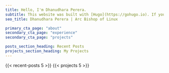 ```yaml
---
title: Hello, I'm Dhanudhara Perera.
subtitle: This website was built with [Hugo](https://gohugo.io). If you would like to use this theme to build a site with Hugo, you can find it [here](https://themes.gohugo.io/themes/hugo-liftoff/)
seo_title: Dhanudhara Perera | Arc Bishop of Linux

primary_cta_page: "about"
secondary_cta_page: "experience"
secondary_cta_page: "projects"

posts_section_heading: Recent Posts
projects_section_heading: My Projects
---
```


{{< recent-posts 5 >}}
{{< projects 5 >}}
